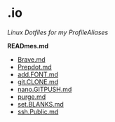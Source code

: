 # .io  
_Linux Dotfiles for my ProfileAliases_  

__READmes.md__  

  + [Brave.md](usg/Brave.md 'usg/Brave.md')  
  + [Prepdot.md](usg/Prepdot.md 'usg/Prepdot.md')  
  + [add.FONT.md](usg/add.FONT.md 'usg/add.FONT.md')  
  + [git.CLONE.md](usg/git.CLONE.md 'usg/git.CLONE.md')  
  + [nano.GITPUSH.md](usg/nano.GITPUSH.md 'usg/nano.GITPUSH.md')  
  + [purge.md](usg/purge.md 'usg/purge.md')  
  + [set.BLANKS.md](usg/set.BLANKS.md 'usg/set.BLANKS.md')  
  + [ssh.Public.md](usg/ssh.Public.md 'usg/ssh.Public.md')  
